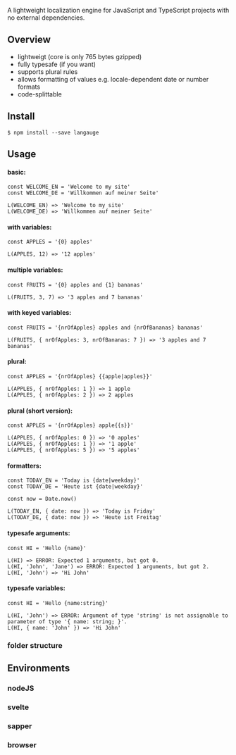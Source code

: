 A lightweight localization engine for JavaScript and TypeScript projects with no external dependencies.

## Overview

 - lightweigt (core is only 765 bytes gzipped)
 - fully typesafe (if you want)
 - supports plural rules
 - allows formatting of values e.g. locale-dependent date or number formats
 - code-splittable

## Install

```
$ npm install --save langauge
```

## Usage

#### basic:
```
const WELCOME_EN = 'Welcome to my site'
const WELCOME_DE = 'Willkommen auf meiner Seite'

L(WELCOME_EN) => 'Welcome to my site'
L(WELCOME_DE) => 'Willkommen auf meiner Seite'
```

<!-- ------------------------------------------------------------------------------------------ -->

#### with variables:
```
const APPLES = '{0} apples'

L(APPLES, 12) => '12 apples'
```

<!-- ------------------------------------------------------------------------------------------ -->

#### multiple variables:
```
const FRUITS = '{0} apples and {1} bananas'

L(FRUITS, 3, 7) => '3 apples and 7 bananas'
```

<!-- ------------------------------------------------------------------------------------------ -->

#### with keyed variables:
```
const FRUITS = '{nrOfApples} apples and {nrOfBananas} bananas'

L(FRUITS, { nrOfApples: 3, nrOfBananas: 7 }) => '3 apples and 7 bananas'
```

<!-- ------------------------------------------------------------------------------------------ -->

#### plural:
```
const APPLES = '{nrOfApples} {{apple|apples}}'

L(APPLES, { nrOfApples: 1 }) => 1 apple
L(APPLES, { nrOfApples: 2 }) => 2 apples
```

<!-- ------------------------------------------------------------------------------------------ -->

#### plural (short version):
```
const APPLES = '{nrOfApples} apple{{s}}'

L(APPLES, { nrOfApples: 0 }) => '0 apples'
L(APPLES, { nrOfApples: 1 }) => '1 apple'
L(APPLES, { nrOfApples: 5 }) => '5 apples'
```

<!-- ------------------------------------------------------------------------------------------ -->

#### formatters:
```
const TODAY_EN = 'Today is {date|weekday}'
const TODAY_DE = 'Heute ist {date|weekday}'

const now = Date.now()

L(TODAY_EN, { date: now }) => 'Today is Friday'
L(TODAY_DE, { date: now }) => 'Heute ist Freitag'
```

<!-- ------------------------------------------------------------------------------------------ -->

#### typesafe arguments:
```
const HI = 'Hello {name}'

L(HI) => ERROR: Expected 1 arguments, but got 0.
L(HI, 'John', 'Jane') => ERROR: Expected 1 arguments, but got 2.
L(HI, 'John') => 'Hi John'
```

<!-- ------------------------------------------------------------------------------------------ -->

#### typesafe variables:
```
const HI = 'Hello {name:string}'

L(HI, 'John') => ERROR: Argument of type 'string' is not assignable to parameter of type '{ name: string; }'.
L(HI, { name: 'John' }) => 'Hi John'
```

### folder structure

## Environments

### nodeJS

### svelte

### sapper

### browser
